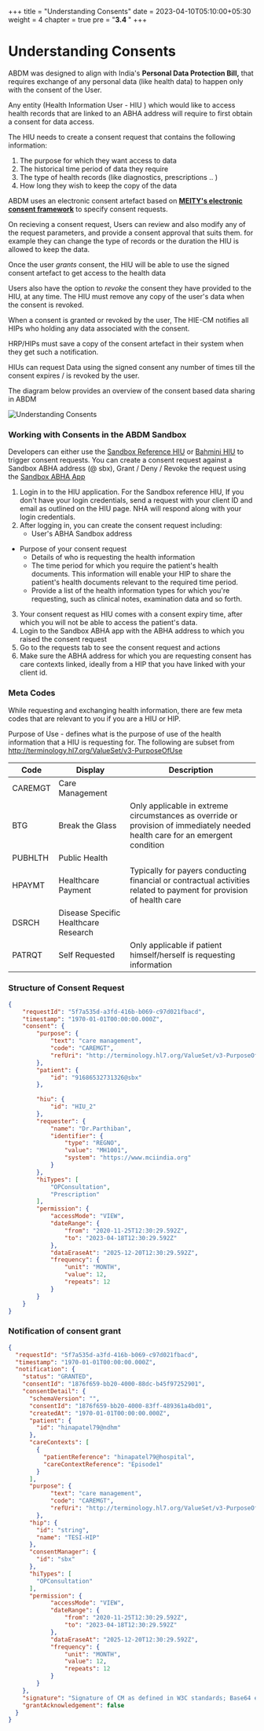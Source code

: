 +++
title = "Understanding Consents"
date = 2023-04-10T05:10:00+05:30
weight = 4
chapter = true
pre = "<b>3.4 </b>"
+++

# Understanding Consents

ABDM was designed to align with India's **Personal Data Protection Bill,** that requires exchange of any personal data (like health data) to happen only with the consent of the User.

Any entity (Health Information User - HIU ) which would like to access health records that are linked to an ABHA address will require to first obtain a consent for data access. 

The HIU needs to create a consent request that contains the following information:

1. The purpose for which they want access to data
2. The historical time period of data they require
3. The type of health records (like diagnostics, prescriptions .. )
4. How long they wish to keep the copy of the data

ABDM uses an electronic consent artefact based on [**MEITY's electronic consent framework**](https://dla.gov.in/sites/default/files/pdf/MeitY-Consent-Tech-Framework%20v1.1.pdf) to specify consent requests.

On recieving a consent request, Users can review and also modify any of the request parameters, and provide a consent approval that suits them. for example they can change the type of records or the duration the HIU is allowed to keep the data. 

Once the user *grants* consent, the HIU will be able to use the signed consent artefact to get access to the health data

Users also have the option to *revoke* the consent they have provided to the HIU, at any time. The HIU must remove any copy of the user's data when the consent is revoked.

When a consent is granted or revoked by the user, The HIE-CM notifies all HIPs who holding any data associated with the consent. 

HRP/HIPs must save a copy of the consent artefact in their system when they get such a notification. 

HIUs can request Data using the signed consent any number of times till the consent expires / is revoked by the user.

The diagram below provides an overview of the consent based data sharing in ABDM 

![Understanding Consents](../understanding-consents.jpg)

### Working with Consents in the ABDM Sandbox

Developers can either use the [Sandbox Reference HIU](https://dev.ndhm.gov.in/hiu) or [Bahmini HIU](/abdm-docs/1-basics/bahmni/) to trigger consent requests. You can create a consent request against a Sandbox ABHA address (@ sbx), Grant / Deny / Revoke the request using the [Sandbox ABHA App](/abdm-docs/1-basics/sandbox_abha_app/) 

1. Login in to the HIU application. For the Sandbox reference HIU, If you don't have your login credentials, send a request with your client ID and email as outlined on the HIU page.  NHA will respond along with your login credentials.
2. After logging in, you can create the consent request including:
	- User's ABHA Sandbox address
  - Purpose of your consent request
	- Details of who is requesting the health information
	- The time period for which you require the patient's health documents. This information will enable your HIP to share the patient's health documents relevant to the required time period.
	- Provide a list of the health information types for which you're requesting, such as clinical notes, examination data and so forth.
3. Your consent request as HIU comes with a consent expiry time, after which you will not be able to access the patient's data.
4. Login to the Sandbox ABHA app with the ABHA address to which you raised the consent request 
5. Go to the requests tab to see the consent request and actions 
6. Make sure the ABHA address for which you are requesting consent has care contexts linked, ideally from a HIP that you have linked with your client id. 



### Meta Codes
While requesting and exchanging health information, there are few meta codes that are relevant to you if you are a HIU or HIP.

Purpose of Use - defines what is the purpose of use of the health information that a HIU is requesting for. The following are subset from http://terminology.hl7.org/ValueSet/v3-PurposeOfUse

Code|Display|Description
|--|----|-------|
CAREMGT|Care Management||
BTG|Break the Glass|Only applicable in extreme circumstances as override or provision of immediately needed health care for an emergent condition
PUBHLTH|Public Health||	
HPAYMT|Healthcare Payment|Typically for payers conducting financial or contractual activities related to payment for provision of health care
DSRCH|Disease Specific Healthcare Research||
PATRQT|Self Requested|Only applicable if patient himself/herself is requesting information

### Structure of Consent Request

```JSON
{
    "requestId": "5f7a535d-a3fd-416b-b069-c97d021fbacd",
    "timestamp": "1970-01-01T00:00:00.000Z",
    "consent": {
        "purpose": {
            "text": "care management",
            "code": "CAREMGT",
            "refUri": "http://terminology.hl7.org/ValueSet/v3-PurposeOfUse"
        },
        "patient": {
            "id": "91686532731326@sbx"
        },
       
        "hiu": {
            "id": "HIU_2"
        },
        "requester": {
            "name": "Dr.Parthiban",
            "identifier": {
                "type": "REGNO",
                "value": "MH1001",
                "system": "https://www.mciindia.org"
            }
        },
        "hiTypes": [
            "OPConsultation",
            "Prescription"
        ],
        "permission": {
            "accessMode": "VIEW",
            "dateRange": {
                "from": "2020-11-25T12:30:29.592Z",
                "to": "2023-04-18T12:30:29.592Z"
            },
            "dataEraseAt": "2025-12-20T12:30:29.592Z",
            "frequency": {
                "unit": "MONTH",
                "value": 12,
                "repeats": 12
            }
        }
    }
}
```

### Notification of consent grant

```json
{
  "requestId": "5f7a535d-a3fd-416b-b069-c97d021fbacd",
  "timestamp": "1970-01-01T00:00:00.000Z",
  "notification": {
    "status": "GRANTED",
    "consentId": "1876f659-bb20-4000-88dc-b45f97252901",
    "consentDetail": {
      "schemaVersion": "",
      "consentId": "1876f659-bb20-4000-83ff-489361a4bd01",
      "createdAt": "1970-01-01T00:00:00.000Z",
      "patient": {
        "id": "hinapatel79@ndhm"
      },
      "careContexts": [
        {
          "patientReference": "hinapatel79@hospital",
          "careContextReference": "Episode1"
        }
      ],
      "purpose": {
            "text": "care management",
            "code": "CAREMGT",
            "refUri": "http://terminology.hl7.org/ValueSet/v3-PurposeOfUse"
        },
      "hip": {
        "id": "string",
        "name": "TESI-HIP"
      },
      "consentManager": {
        "id": "sbx"
      },
      "hiTypes": [
        "OPConsultation"
      ],
      "permission": {
            "accessMode": "VIEW",
            "dateRange": {
                "from": "2020-11-25T12:30:29.592Z",
                "to": "2023-04-18T12:30:29.592Z"
            },
            "dataEraseAt": "2025-12-20T12:30:29.592Z",
            "frequency": {
                "unit": "MONTH",
                "value": 12,
                "repeats": 12
            }
        }
    },
    "signature": "Signature of CM as defined in W3C standards; Base64 encoded",
    "grantAcknowledgement": false
  }
}
```
